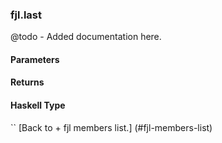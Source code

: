 ### fjl.last
@todo - Added documentation here.

#### Parameters

#### Returns
 
#### Haskell Type
``
[Back to  + fjl members list.]
(#fjl-members-list)
